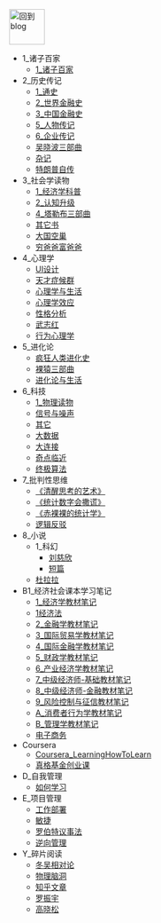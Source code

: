 
<a href="http://www.guofei.site" target='blog'>
<img src="http://www.guofei.site/public/img/unicorn.png"  alt="回到blog" height="64" width="64">
</a>


* 1_诸子百家
    * [1_诸子百家](docs/1_诸子百家/1_诸子百家.md)
* 2_历史传记
    * [1_通史](docs/2_历史传记/1_通史.md)
    * [2_世界金融史](docs/2_历史传记/2_世界金融史.md)
    * [3_中国金融史](docs/2_历史传记/3_中国金融史.md)
    * [5_人物传记](docs/2_历史传记/5_人物传记.md)
    * [6_企业传记](docs/2_历史传记/6_企业传记.md)
    * [吴晓波三部曲](docs/2_历史传记/吴晓波三部曲.md)
    * [杂记](docs/2_历史传记/杂记.md)
    * [特朗普自传](docs/2_历史传记/特朗普自传.md)
* 3_社会学读物
    * [1_经济学科普](docs/3_社会学读物/1_经济学科普.md)
    * [2_认知升级](docs/3_社会学读物/2_认知升级.md)
    * [4_塔勒布三部曲](docs/3_社会学读物/4_塔勒布三部曲.md)
    * [其它书](docs/3_社会学读物/其它书.md)
    * [大国空巢](docs/3_社会学读物/大国空巢.md)
    * [穷爸爸富爸爸](docs/3_社会学读物/穷爸爸富爸爸.md)
* 4_心理学
    * [UI设计](docs/4_心理学/UI设计.md)
    * [天才症候群](docs/4_心理学/天才症候群.md)
    * [心理学与生活](docs/4_心理学/心理学与生活.md)
    * [心理学效应](docs/4_心理学/心理学效应.md)
    * [性格分析](docs/4_心理学/性格分析.md)
    * [武志红](docs/4_心理学/武志红.md)
    * [行为心理学](docs/4_心理学/行为心理学.md)
* 5_进化论
    * [疯狂人类进化史](docs/5_进化论/疯狂人类进化史.md)
    * [裸猿三部曲](docs/5_进化论/裸猿三部曲.md)
    * [进化论与生活](docs/5_进化论/进化论与生活.md)
* 6_科技
    * [1_物理读物](docs/6_科技/1_物理读物.md)
    * [信号与噪声](docs/6_科技/信号与噪声.md)
    * [其它](docs/6_科技/其它.md)
    * [大数据](docs/6_科技/大数据.md)
    * [大连接](docs/6_科技/大连接.md)
    * [奇点临近](docs/6_科技/奇点临近.md)
    * [终极算法](docs/6_科技/终极算法.md)
* 7_批判性思维
    * [《清醒思考的艺术》](docs/7_批判性思维/《清醒思考的艺术》.md)
    * [《统计数字会撒谎》](docs/7_批判性思维/《统计数字会撒谎》.md)
    * [《赤裸裸的统计学》](docs/7_批判性思维/《赤裸裸的统计学》.md)
    * [逻辑反驳](docs/7_批判性思维/逻辑反驳.md)
* 8_小说
    * 1_科幻
        * [刘慈欣](docs/8_小说/1_科幻/刘慈欣.md)
        * [短篇](docs/8_小说/1_科幻/短篇.md)
    * [杜拉拉](docs/8_小说/杜拉拉.md)
* B1_经济社会课本学习笔记
    * [1_经济学教材笔记](docs/B1_经济社会课本学习笔记/1_经济学教材笔记.md)
    * [1经济法](docs/B1_经济社会课本学习笔记/1经济法.md)
    * [2_金融学教材笔记](docs/B1_经济社会课本学习笔记/2_金融学教材笔记.md)
    * [3_国际贸易学教材笔记](docs/B1_经济社会课本学习笔记/3_国际贸易学教材笔记.md)
    * [4_国际金融学教材笔记](docs/B1_经济社会课本学习笔记/4_国际金融学教材笔记.md)
    * [5_财政学教材笔记](docs/B1_经济社会课本学习笔记/5_财政学教材笔记.md)
    * [6_产业经济学教材笔记](docs/B1_经济社会课本学习笔记/6_产业经济学教材笔记.md)
    * [7_中级经济师-基础教材笔记](docs/B1_经济社会课本学习笔记/7_中级经济师-基础教材笔记.md)
    * [8_中级经济师-金融教材笔记](docs/B1_经济社会课本学习笔记/8_中级经济师-金融教材笔记.md)
    * [9_风险控制与征信教材笔记](docs/B1_经济社会课本学习笔记/9_风险控制与征信教材笔记.md)
    * [A_消费者行为学教材笔记](docs/B1_经济社会课本学习笔记/A_消费者行为学教材笔记.md)
    * [B_管理学教材笔记](docs/B1_经济社会课本学习笔记/B_管理学教材笔记.md)
    * [电子商务](docs/B1_经济社会课本学习笔记/电子商务.md)
* Coursera
    * [Coursera_LearningHowToLearn](docs/Coursera/Coursera_LearningHowToLearn.md)
    * [真格基金创业课](docs/Coursera/真格基金创业课.md)
* D_自我管理
    * [如何学习](docs/D_自我管理/如何学习.md)
* E_项目管理
    * [工作部署](docs/E_项目管理/工作部署.md)
    * [敏捷](docs/E_项目管理/敏捷.md)
    * [罗伯特议事法](docs/E_项目管理/罗伯特议事法.md)
    * [逆向管理](docs/E_项目管理/逆向管理.md)
* Y_碎片阅读
    * [冬吴相对论](docs/Y_碎片阅读/冬吴相对论.md)
    * [物理脑洞](docs/Y_碎片阅读/物理脑洞.md)
    * [知乎文章](docs/Y_碎片阅读/知乎文章.md)
    * [罗振宇](docs/Y_碎片阅读/罗振宇.md)
    * [高晓松](docs/Y_碎片阅读/高晓松.md)
